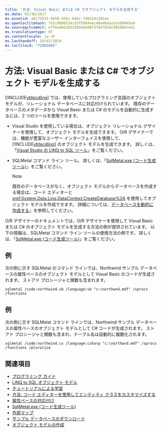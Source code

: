 ```yaml
---
title: '方法: Visual Basic または C# でオブジェクト モデルを生成する'
ms.date: 03/30/2017
ms.assetid: a0c73b33-5650-420c-b9dc-f49310c201ee
ms.openlocfilehash: 7d2c0600534c93f5884eec48a4bdaa3ce99945e9
ms.sourcegitcommit: eff6adb61852369ab690f3f047818c90580e7eb1
ms.translationtype: HT
ms.contentlocale: ja-JP
ms.lasthandoff: 10/07/2019
ms.locfileid: "72002805"
---
```

# <a name="how-to-generate-the-object-model-in-visual-basic-or-c"></a>方法: Visual Basic または C\# でオブジェクト モデルを生成する
[!INCLUDE[vbtecdlinq](../../../../../../includes/vbtecdlinq-md.md)] では、使用しているプログラミング言語のオブジェクト モデルが、リレーショナル データベースに対応付けられています。 既存のデータベースのメタデータから Visual Basic または C# のモデルを自動的に生成するには、2 つのツールを使用できます。  
  
- Visual Studio を使用している場合は、オブジェクト リレーショナル デザイナーを使用して、オブジェクト モデルを生成できます。 O/R デザイナーでは、機能が豊富なユーザー インターフェイスを使用して、[!INCLUDE[vbtecdlinq](../../../../../../includes/vbtecdlinq-md.md)] のオブジェクト モデルを生成できます。 詳しくは、「[Visual Studio の LINQ to SQL ツール](https://docs.microsoft.com/visualstudio/data-tools/linq-to-sql-tools-in-visual-studio2)」をご覧ください。
  
- SQLMetal コマンド ライン ツール。 詳しくは、「[SqlMetal.exe (コード生成ツール)](../../../../tools/sqlmetal-exe-code-generation-tool.md)」をご覧ください。  
  
    > [!NOTE]
    > 既存のデータベースがなく、オブジェクト モデルからデータベースを作成する場合は、コード エディターと <xref:System.Data.Linq.DataContext.CreateDatabase%2A> を使用してオブジェクト モデルを作成できます。 詳細については、[データベースを動的に作成する](how-to-dynamically-create-a-database.md)」を参照してください。  
  
 O/R デザイナーのドキュメントでは、O/R デザイナーを使用して Visual Basic または C# のオブジェクト モデルを生成する方法の例が提供されています。 以下の情報は、SQLMetal コマンド ライン ツールの使用方法の例です。 詳しくは、「[SqlMetal.exe (コード生成ツール)](../../../../tools/sqlmetal-exe-code-generation-tool.md)」をご覧ください。  
  
## <a name="example"></a>例  
 次の例に示す SQLMetal のコマンド ラインでは、Northwind サンプル データベースの属性ベースのオブジェクト モデルとして Visual Basic のコードが生成されます。 ストアド プロシージャと関数も含まれます。  
  
```console  
sqlmetal /code:northwind.vb /language:vb "c:\northwnd.mdf" /sprocs /functions  
```  
  
## <a name="example"></a>例  
 次の例に示す SQLMetal コマンド ラインでは、Northwind サンプル データベースの属性ベースのオブジェクト モデルとして C# コードが生成されます。 ストアド プロシージャと関数も含まれ、テーブル名は自動的に複数化されます。  
  
```console  
sqlmetal /code:northwind.cs /language:csharp "c:\northwnd.mdf" /sprocs /functions /pluralize  
```  
  
## <a name="see-also"></a>関連項目

- [プログラミング ガイド](programming-guide.md)
- [LINQ to SQL オブジェクト モデル](the-linq-to-sql-object-model.md)
- [チュートリアルによる学習](learning-by-walkthroughs.md)
- [方法: コード エディターを使用してエンティティ クラスをカスタマイズする](how-to-customize-entity-classes-by-using-the-code-editor.md)
- [属性ベースの対応付け](attribute-based-mapping.md)
- [SqlMetal.exe (コード生成ツール)](../../../../tools/sqlmetal-exe-code-generation-tool.md)
- [外部マップ](external-mapping.md)
- [サンプル データベースのダウンロード](downloading-sample-databases.md)
- [オブジェクト モデルの作成](creating-the-object-model.md)
